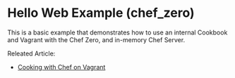 # Hello Web Example (chef_zero)

This is a basic example that demonstrates how to use an internal Cookbook and Vagrant with the Chef Zero, and in-memory Chef Server.

Releated Article:
  * [Cooking with Chef on Vagrant](https://medium.com/@joachim8675309/cooking-with-chef-on-vagrant-fd5264569448)

